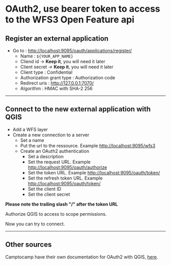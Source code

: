 # OAuth2, use bearer token to access to the WFS3 Open Feature api

## Register an external application

- Go to : <http://localhost:9095/oauth/applications/register/>
  - Name : `${YOUR_APP_NAME}`
  - Cliend id -> **Keep it**, you will need it later
  - Client secret -> **Keep it**, you will need it later
  - Client type : Confidential
  - Authorization grant type : Authorization code
  - Redirect uris : <http://127.0.0.1:7070/>
  - Algorithm : HMAC with SHA-2 256

---

## Connect to the new external application with QGIS

- Add a WFS layer
- Create a new connection to a server
  - Set a name
  - Put the url to the ressource. Example <http://localhost:9095/wfs3>
  - Create an OAuth2 authentication
    - Set a description
    - Set the request URL. Example <http://localhost:9095/oauth/authorize>
    - Set the token URL. Example <http://localhost:9095/oauth/token/>
    - Set the refresh token URL. Example <http://localhost:9095/oauth/token/>
    - Set the client ID
    - Set the client secret

**Please note the trailing slash "/" after the token URL**

Authorize QGIS to access to scope permissions.

Now you can try to connect.


---

## Other sources

Camptocamp have their own documentation for OAuth2 with QGIS, [here](https://camptocamp.github.io/c2cgeoportal/master/integrator/authentication_oauth2.html?highlight=oauth2).
